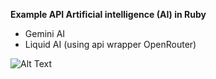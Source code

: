 <b>Example API Artificial intelligence (AI) in Ruby</b>
- Gemini AI
- Liquid AI (using api wrapper OpenRouter)

![Alt Text](https://s13.gifyu.com/images/b2HD5.gif)
